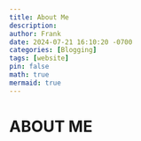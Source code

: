 ```yaml
---
title: About Me
description:
author: Frank
date: 2024-07-21 16:10:20 -0700
categories: [Blogging]
tags: [website]
pin: false
math: true
mermaid: true
---
```


# ABOUT ME
